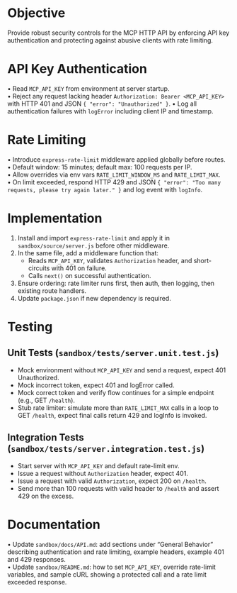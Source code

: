 # Objective
Provide robust security controls for the MCP HTTP API by enforcing API key authentication and protecting against abusive clients with rate limiting.

# API Key Authentication

• Read `MCP_API_KEY` from environment at server startup.  
• Reject any request lacking header `Authorization: Bearer <MCP_API_KEY>` with HTTP 401 and JSON `{ "error": "Unauthorized" }`.
• Log all authentication failures with `logError` including client IP and timestamp.

# Rate Limiting

• Introduce `express-rate-limit` middleware applied globally before routes.  
• Default window: 15 minutes; default max: 100 requests per IP.  
• Allow overrides via env vars `RATE_LIMIT_WINDOW_MS` and `RATE_LIMIT_MAX`.  
• On limit exceeded, respond HTTP 429 and JSON `{ "error": "Too many requests, please try again later." }` and log event with `logInfo`.

# Implementation

1. Install and import `express-rate-limit` and apply it in `sandbox/source/server.js` before other middleware.  
2. In the same file, add a middleware function that:
   - Reads `MCP_API_KEY`, validates `Authorization` header, and short-circuits with 401 on failure.  
   - Calls `next()` on successful authentication.
3. Ensure ordering: rate limiter runs first, then auth, then logging, then existing route handlers.
4. Update `package.json` if new dependency is required.

# Testing

## Unit Tests (`sandbox/tests/server.unit.test.js`)
- Mock environment without `MCP_API_KEY` and send a request, expect 401 Unauthorized.  
- Mock incorrect token, expect 401 and logError called.  
- Mock correct token and verify flow continues for a simple endpoint (e.g., GET `/health`).  
- Stub rate limiter: simulate more than `RATE_LIMIT_MAX` calls in a loop to GET `/health`, expect final calls return 429 and logInfo is invoked.

## Integration Tests (`sandbox/tests/server.integration.test.js`)
- Start server with `MCP_API_KEY` and default rate-limit env.  
- Issue a request without `Authorization` header, expect 401.  
- Issue a request with valid `Authorization`, expect 200 on `/health`.  
- Send more than 100 requests with valid header to `/health` and assert 429 on the excess.  

# Documentation

• Update `sandbox/docs/API.md`: add sections under “General Behavior” describing authentication and rate limiting, example headers, example 401 and 429 responses.  
• Update `sandbox/README.md`: how to set `MCP_API_KEY`, override rate-limit variables, and sample cURL showing a protected call and a rate limit exceeded response.